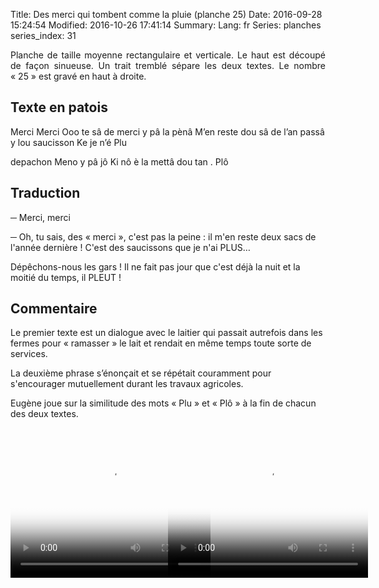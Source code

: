 Title: Des merci qui tombent comme la pluie (planche 25)
Date: 2016-09-28 15:24:54
Modified: 2016-10-26 17:41:14
Summary: 
Lang: fr
Series: planches
series_index: 31

<p style="text-align:justify;">Planche de taille moyenne rectangulaire
et verticale. Le haut est découpé de façon sinueuse. Un trait tremblé
sépare les deux textes. Le nombre « 25 » est gravé en haut à
droite.</p>

<figure class="image-block" style="float: right;">
  <img alt="" src="{static}/images/planche_25.png">
  <figcaption style="max-width: 211px"></figcaption>
</figure>

## Texte en patois

Merci Merci Ooo te sâ de merci y pâ la pènâ M’en reste dou sâ de l’an
passâ y lou saucisson Ke je n’é Plu

depachon Meno y pâ jô Ki nô è la mettâ dou tan . Plô

## Traduction

─ Merci, merci

─ Oh, tu sais, des « merci », c'est pas la peine : il m'en reste deux
  sacs de l'année dernière !  C'est des saucissons que je n'ai PLUS…

Dépêchons-nous les gars !  Il ne fait pas jour que c'est déjà la nuit
et la moitié du temps, il PLEUT !

## Commentaire

Le premier texte est un dialogue avec le laitier qui passait autrefois
dans les fermes pour « ramasser » le lait et rendait en même temps
toute sorte de services. 

La deuxième phrase s’énonçait et se répétait couramment pour
s'encourager mutuellement durant les travaux agricoles.

Eugène joue sur la similitude des mots « Plu » et « Plô » à la fin de
chacun des deux textes.

<div>
  <div style="float: left; width: 50%;">
    <video width="320" height="240" controls
      poster="{static}/images/thumbnails/video_25.jpg">
      <source src="https://d1njpgd0ygatdn.cloudfront.net/video_25.mp4" type="video/mp4">
    </video>
  </div>

  <div style="float: left; width: 50%;">
    <video width="320" height="240" controls
      poster="{static}/images/thumbnails/video_25_2eme_partie.jpg">
      <source src="https://d1njpgd0ygatdn.cloudfront.net/video_25_2eme_partie.mp4" type="video/mp4">
    </video>
  </div>
</div>
